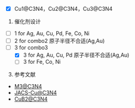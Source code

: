 - [x] Cu1@C3N4，Cu2@C3N4，Cu3@C3N4
1. 催化剂设计
- [ ] 1 for Ag, Au, Cu, Pd, Fe, Co, Ni
- [ ] 2 for combo2 原子半径不合适(Ag,Au)
- [ ] 3 for combo3
    - [x] 3 for Ag, Au, Cu, Pd 原子半径不合适(Ag,Au)
    - [ ] 3 for Fe, Co, Ni

3. 参考文献
- [M3@C3N4](https://doi.org/10.1002/asia.202201232)
- [JACS-Cu@C3N4](https://doi.org/10.1021/jacs.4c05669)
- [CuB2@C3N4](https://doi.org/10.1039/D3CP00158J)